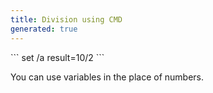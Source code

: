 ```yaml
---
title: Division using CMD
generated: true
---
```


<div markdown="1" class="ans">
```
set /a result=10/2
```
</div>

You can use variables in the place of numbers.
